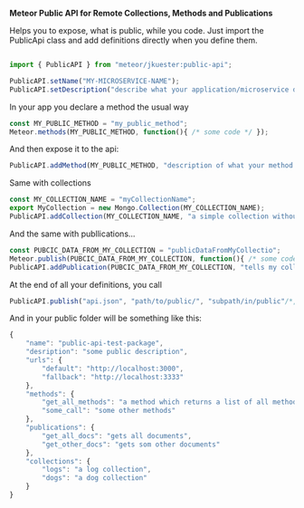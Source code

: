 **Meteor Public API for Remote Collections, Methods and Publications**

Helps you to expose, what is public, while you code. Just import the PublicApi class and add definitions directly when you define them.

```javascript

import { PublicAPI } from "meteor/jkuester:public-api";

PublicAPI.setName("MY-MICROSERVICE-NAME");
PublicAPI.setDescription("describe what your application/microservice does...")
```

In your app you declare a method the usual way

```javascript
const MY_PUBLIC_METHOD = "my_public_method";
Meteor.methods(MY_PUBLIC_METHOD, function(){ /* some code */ });
```

And then expose it to the api:

```javascript
PublicAPI.addMethod(MY_PUBLIC_METHOD, "description of what your method does....");
```

Same with collections

```javascript
const MY_COLLECTION_NAME = "myCollectionName";
export MyCollection = new Mongo.Collection(MY_COLLECTION_NAME);
PublicAPI.addCollection(MY_COLLECTION_NAME, "a simple collection without schema");
```

And the same with publlications...

```javascript
const PUBCIC_DATA_FROM_MY_COLLECTION = "publicDataFromMyCollectio";
Meteor.publish(PUBCIC_DATA_FROM_MY_COLLECTION, function(){ /* some code */ });
PublicAPI.addPublication(PUBCIC_DATA_FROM_MY_COLLECTION, "tells my collection: show me what you got");
```

At the end of all your definitions, you call

```javascript
PublicAPI.publish("api.json", "path/to/public/", "subpath/in/public"/*, optionalCallback */);
```

And in your public folder will be something like this:

```javascript
{
    "name": "public-api-test-package",
    "desription": "some public description",
    "urls": {
        "default": "http://localhost:3000",
        "fallback": "http://localhost:3333"
    },
    "methods": {
        "get_all_methods": "a method which returns a list of all methods",
        "some_call": "some other methods"
    },
    "publications": {
        "get_all_docs": "gets all documents",
        "get_other_docs": "gets som other documents"
    },
    "collections": {
        "logs": "a log collection",
        "dogs": "a dog collection"
    }
}
```
